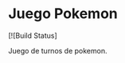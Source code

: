 Juego Pokemon                                                                                                                                                                 
==========

[![Build Status]

Juego de turnos de pokemon.

